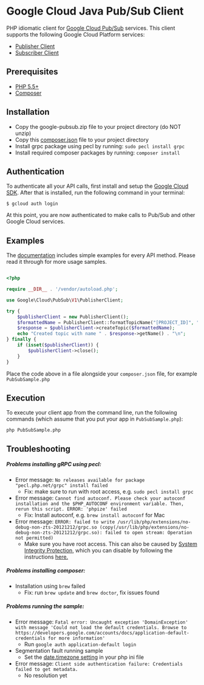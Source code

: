 Google Cloud Java Pub/Sub Client
================================

PHP idiomatic client for [Google Cloud Pub/Sub](https://cloud.google.com/pubsub/) services.
This client supports the following Google Cloud Platform services:

- [Publisher Client](https://michaelbausor.github.io/master/Google/Cloud/PubSub/V1/PublisherClient.html)
- [Subscriber Client](https://michaelbausor.github.io/master/Google/Cloud/PubSub/V1/SubscriberClient.html)

Prerequisites
----------

- [PHP 5.5+](http://php.net/downloads.php)
- [Composer](https://getcomposer.org/download/)

Installation
----------

- Copy the google-pubsub.zip file to your project directory (do NOT unzip)
- Copy this [composer.json](https://michaelbausor.github.io/files/composer.json) file to your project directory
- Install grpc package using pecl by running: `sudo pecl install grpc`
- Install required composer packages by running: `composer install`

Authentication
--------------

To authenticate all your API calls, first install and setup the [Google Cloud SDK](https://cloud.google.com/sdk/).
After that is installed, run the following command in your terminal:

```
$ gcloud auth login
```
At this point, you are now authenticated to make calls to Pub/Sub and other Google Cloud services.

Examples
-------------

The [documentation](https://michaelbausor.github.io/master/index.html) includes simple examples for every API method. Please read it through for more usage samples.


```php

<?php

require __DIR__ . '/vendor/autoload.php';

use Google\Cloud\PubSub\V1\PublisherClient;

try {
    $publisherClient = new PublisherClient();
    $formattedName = PublisherClient::formatTopicName("[PROJECT_ID]", "[TOPIC_ID]");
    $response = $publisherClient->createTopic($formattedName);
    echo "Created topic with name " . $response->getName() . "\n";
} finally {
    if (isset($publisherClient)) {
        $publisherClient->close();
    }
}
```

Place the code above in a file alongside your `composer.json` file, for example `PubSubSample.php`


Execution
--------------

To execute your client app from the command line, run the following commands (which assume that you put your app in `PubSubSample.php`):

```
php PubSubSample.php
```

Troubleshooting
-------------

##### Problems installing gRPC using pecl: #####
- Error message: `No releases available for package "pecl.php.net/grpc" install failed`
  - Fix: make sure to run with root access, e.g. `sudo pecl install grpc`
- Error message: `Cannot find autoconf. Please check your autoconf installation and the $PHP_AUTOCONF environment variable. Then, rerun this script. ERROR: 'phpize' failed`
  - Fix: Install autoconf, e.g. `brew install autoconf` for Mac
- Error message: `ERROR: failed to write /usr/lib/php/extensions/no-debug-non-zts-20121212/grpc.so (copy(/usr/lib/php/extensions/no-debug-non-zts-20121212/grpc.so): failed to open stream: Operation not permitted)`
  - Make sure you have root access. This can also be caused by [System Integrity Protection](https://support.apple.com/en-us/HT204899), which you can disable by following the instructions [here.](http://stackoverflow.com/a/35301947)

##### Problems installing composer: #####
- Installation using `brew` failed
  - Fix: run `brew update` and `brew doctor`, fix issues found

##### Problems running the sample: #####
- Error message: `Fatal error: Uncaught exception 'DomainException' with message 'Could not load the default credentials. Browse to https://developers.google.com/accounts/docs/application-default-credentials for more information'`
  - Run `google auth application-default login`
- Segmentation fault running sample
  - Set the [date.timezone setting](http://php.net/manual/en/datetime.configuration.php#ini.date.timezone) in your php ini file
- Error message: `Client side authentication failure: Credentials failed to get metadata.`
  - No resolution yet

